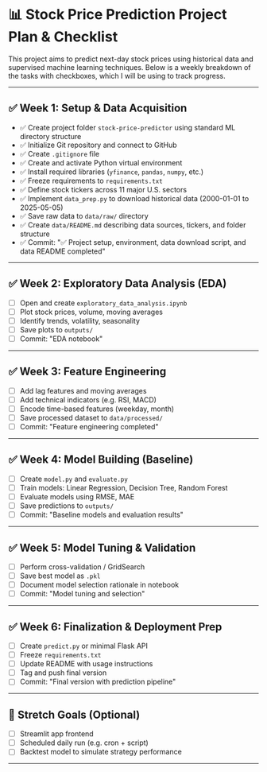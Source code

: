# 📊 Stock Price Prediction Project Plan & Checklist

This project aims to predict next-day stock prices using historical data and supervised machine learning techniques. Below is a weekly breakdown of the tasks with checkboxes, which I will be using to track progress.

---

## ✅ Week 1: Setup & Data Acquisition

- ✅ Create project folder `stock-price-predictor` using standard ML directory structure
- ✅ Initialize Git repository and connect to GitHub
- ✅ Create `.gitignore` file
- ✅ Create and activate Python virtual environment
- ✅ Install required libraries (`yfinance`, `pandas`, `numpy`, etc.)
- ✅ Freeze requirements to `requirements.txt`
- ✅ Define stock tickers across 11 major U.S. sectors
- ✅ Implement `data_prep.py` to download historical data (2000-01-01 to 2025-05-05)
- ✅ Save raw data to `data/raw/` directory
- ✅ Create `data/README.md` describing data sources, tickers, and folder structure
- ✅ Commit: "✅ Project setup, environment, data download script, and data README completed"

---

## ✅ Week 2: Exploratory Data Analysis (EDA)

- [ ] Open and create `exploratory_data_analysis.ipynb`
- [ ] Plot stock prices, volume, moving averages
- [ ] Identify trends, volatility, seasonality
- [ ] Save plots to `outputs/`
- [ ] Commit: "EDA notebook"

---

## ✅ Week 3: Feature Engineering

- [ ] Add lag features and moving averages
- [ ] Add technical indicators (e.g. RSI, MACD)
- [ ] Encode time-based features (weekday, month)
- [ ] Save processed dataset to `data/processed/`
- [ ] Commit: "Feature engineering completed"

---

## ✅ Week 4: Model Building (Baseline)

- [ ] Create `model.py` and `evaluate.py`
- [ ] Train models: Linear Regression, Decision Tree, Random Forest
- [ ] Evaluate models using RMSE, MAE
- [ ] Save predictions to `outputs/`
- [ ] Commit: "Baseline models and evaluation results"

---

## ✅ Week 5: Model Tuning & Validation

- [ ] Perform cross-validation / GridSearch
- [ ] Save best model as `.pkl`
- [ ] Document model selection rationale in notebook
- [ ] Commit: "Model tuning and selection"

---

## ✅ Week 6: Finalization & Deployment Prep

- [ ] Create `predict.py` or minimal Flask API
- [ ] Freeze `requirements.txt`
- [ ] Update README with usage instructions
- [ ] Tag and push final version
- [ ] Commit: "Final version with prediction pipeline"

---

## 🚀 Stretch Goals (Optional)

- [ ] Streamlit app frontend
- [ ] Scheduled daily run (e.g. cron + script)
- [ ] Backtest model to simulate strategy performance

---
